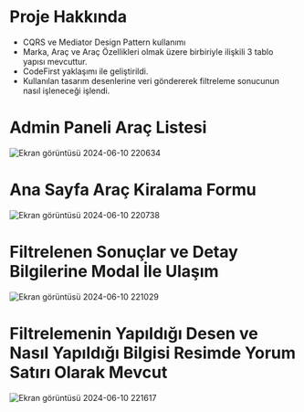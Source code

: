 # Proje Hakkında
- CQRS ve Mediator Design Pattern kullanımı
- Marka, Araç ve Araç Özellikleri olmak üzere birbiriyle ilişkili 3 tablo yapısı mevcuttur.
- CodeFirst yaklaşımı ile geliştirildi.
- Kullanılan tasarım desenlerine veri göndererek filtreleme sonucunun nasıl işleneceği işlendi.

# Admin Paneli Araç Listesi
![Ekran görüntüsü 2024-06-10 220634](https://github.com/oguzturan92/CQRS-and-Mediator-Design-Pattern-RentCar/assets/157590022/1f32a11d-f999-4f40-9cdc-7dbd838d5a8d)

# Ana Sayfa Araç Kiralama Formu
![Ekran görüntüsü 2024-06-10 220738](https://github.com/oguzturan92/CQRS-and-Mediator-Design-Pattern-RentCar/assets/157590022/d1384e54-0b56-467d-b9ce-1fbdfd9943d3)

# Filtrelenen Sonuçlar ve Detay Bilgilerine Modal İle Ulaşım
![Ekran görüntüsü 2024-06-10 221029](https://github.com/oguzturan92/CQRS-and-Mediator-Design-Pattern-RentCar/assets/157590022/f8741e2c-244f-471e-87d0-515700d3fb36)

# Filtrelemenin Yapıldığı Desen ve Nasıl Yapıldığı Bilgisi Resimde Yorum Satırı Olarak Mevcut
![Ekran görüntüsü 2024-06-10 221617](https://github.com/oguzturan92/CQRS-and-Mediator-Design-Pattern-RentCar/assets/157590022/a13b42c0-887a-4156-a330-5200979f23ec)
